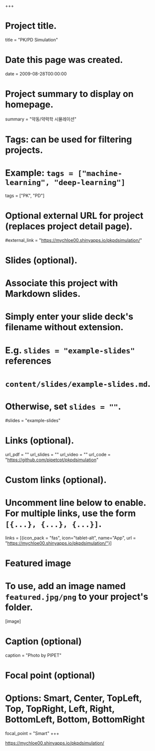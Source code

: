 +++
# Project title.
title = "PK/PD Simulation"

# Date this page was created.
date = 2009-08-28T00:00:00

# Project summary to display on homepage.
summary = "약동/약력학 시뮬레이션"

# Tags: can be used for filtering projects.
# Example: `tags = ["machine-learning", "deep-learning"]`
tags = ["PK", "PD"]

# Optional external URL for project (replaces project detail page).
#external_link = "https://mychloe00.shinyapps.io/pkpdsimulation/"

# Slides (optional).
#   Associate this project with Markdown slides.
#   Simply enter your slide deck's filename without extension.
#   E.g. `slides = "example-slides"` references 
#   `content/slides/example-slides.md`.
#   Otherwise, set `slides = ""`.
#slides = "example-slides"

# Links (optional).
url_pdf = ""
url_slides = ""
url_video = ""
url_code = "https://github.com/pipetcpt/pkpdsimulation"

# Custom links (optional).
#   Uncomment line below to enable. For multiple links, use the form `[{...}, {...}, {...}]`.
links = [{icon_pack = "fas", icon="tablet-alt", name="App", url = "https://mychloe00.shinyapps.io/pkpdsimulation/"}]

# Featured image
# To use, add an image named `featured.jpg/png` to your project's folder. 
[image]
  # Caption (optional)
  caption = "Photo by PIPET"
  
  # Focal point (optional)
  # Options: Smart, Center, TopLeft, Top, TopRight, Left, Right, BottomLeft, Bottom, BottomRight
  focal_point = "Smart"
+++

<https://mychloe00.shinyapps.io/pkpdsimulation/>


